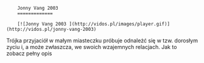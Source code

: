 
        Jonny Vang 2003 
        =============
        
        [![Jonny Vang 2003 ](http://vidos.pl/images/player.gif)](http://vidos.pl/jonny-vang-2003)
        
        
 Trójka przyjaciół w małym miasteczku próbuje odnależć się w tzw. dorosłym zyciu i, a może zwłaszcza, we swoich wzajemnych relacjach. Jak to zobacz pełny opis
    
